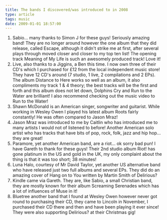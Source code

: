 ```yaml
---
title: The bands I discovered/was introduced to in 2008
type: article
tags: music
date: 2009-01-01 18:57:00
---
```


1. Sabio... many thanks to Simon J for these guys! Seriously amazing band! They are no longer around however the one album that they did release, called Escape, although it didn't strike me at first, after several plays through moved closer and closer to my top ten list! The opening track Meaning of My Life is such an awesomely produced track! Love it!
2. Live, also thanks to a Jiggins, a Ben this time. I now own three of their CD's which I purchased for &pound;12 from the local independent music store! They have 12 CD's around (7 studio, 1 live, 2 compilations and 2 EPs). The album Distance to Here works so well as an album, it also compliments my track 1 &amp; 4 theory; the best tracks will be the first and forth and this album does not let down, Dolphins Cry and Run to the Water are brilliant! I also recommend checking out the music video to Run to the Water!
3. Shawn McDonald is an American singer, songwriter and guitarist. While working in Wesley Owen I played his latest album Roots fairly constantly! He was often compared to Jason Mraz!
4. Jason Mraz was introduced to me by Caitlin who has introduced me to many artists I would not of listened to before! Another American solo artist who has tracks that have bits of pop, rock, folk, jazz and hip hop... they are great!
5. Paramore, yet another American band, are a riot... ok sorry bad pun! I have Gareth to thank for these guys! Their 2nd studio album Riot! has gone platinum in the US and gold in the UK, my only complaint about the thing is that it was too short; 38 minutes!
6. Luna Halo, courtesy of Mr David Taylor, yet another US alternative band who have released just two full albums and several EPs. They did do an amazing cover of Hang on to You written by Martin Smith of Delirious?
7. Kindle came via Gareth. They are, like Sabio, a small Christian band, they are mostly known for their album Screaming Serenades which has a lot of influences of Muse in it!
8. Bluetree another band that I found at Wesley Owen however never got round to purchasing their CD, they came to Lincoln in November, I purchased their CD there and then and have been playing it ever since! They were also supporting Delirious? at their Christmas gig!
